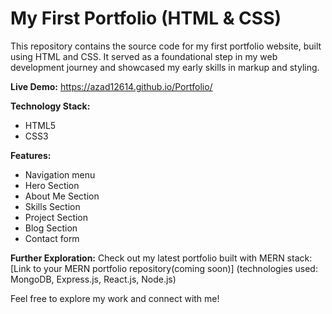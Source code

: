 # My First Portfolio (HTML & CSS)
This repository contains the source code for my first portfolio website, built using HTML and CSS. 
It served as a foundational step in my web development journey and showcased my early skills in markup and styling.

**Live Demo:**
https://azad12614.github.io/Portfolio/

**Technology Stack:**
* HTML5
* CSS3

**Features:**
- Navigation menu
- Hero Section
- About Me Section
- Skills Section
- Project Section
- Blog Section
- Contact form

**Further Exploration:**
Check out my latest portfolio built with MERN stack: [Link to your MERN portfolio repository(coming soon)] (technologies used: MongoDB, Express.js, React.js, Node.js)

Feel free to explore my work and connect with me!
